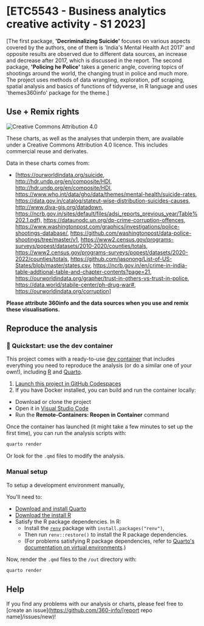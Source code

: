 # [ETC5543 - Business analytics creative activity - S1 2023]

[The first package, **'Decriminalizing Suicide'** focuses on various aspects covered by the authors, one of them is 'India's Mental Health Act 2017' and opposite results are observed due to different data sources, an increase and decrease after 2017, which is discussed in the report. The second package, **'Policing he Police'** takes a generic angle, covering topics of shootings around the world, the changing trust in police and much more. The project uses methods of data wrangling, exploration, pdf scraping, spatial analysis and basics of functions of tidyverse, in R language and uses 'themes360info' package for the theme.]

## Use + Remix rights

![[Creative Commons Attribution 4.0](https://creativecommons.org/licenses/by/4.0)](https://mirrors.creativecommons.org/presskit/buttons/80x15/png/by.png)

These charts, as well as the analyses that underpin them, are available under a Creative Commons Attribution 4.0 licence. This includes commercial reuse and derivates.

<!-- Do any of the data sources fall under a different licence? If so, describe the licence and which parts of the data fall under it here! if most of it does, change the above and replace LICENCE.md too -->

Data in these charts comes from:

* [https://ourworldindata.org/suicide,
http://hdr.undp.org/en/composite/HDI,
http://hdr.undp.org/en/composite/HDI,
https://www.who.int/data/gho/data/themes/mental-health/suicide-rates,
https://data.gov.in/catalog/stateut-wise-distribution-suicides-causes,
http://www.diva-gis.org/datadown,
https://ncrb.gov.in/sites/default/files/adsi_reports_previous_year/Table%202.1.pdf),
https://dataunodc.un.org/dp-crime-corruption-offences,
https://www.washingtonpost.com/graphics/investigations/police-shootings-database/,
https://github.com/washingtonpost/data-police-shootings/tree/master/v1,
https://www2.census.gov/programs-surveys/popest/datasets/2010-2020/counties/totals,
https://www2.census.gov/programs-surveys/popest/datasets/2020-2022/counties/totals,
https://github.com/jasonong/List-of-US-States/blob/master/states.csv,
https://ncrb.gov.in/en/crime-in-india-table-addtional-table-and-chapter-contents?page=21,
https://ourworldindata.org/grapher/trust-in-others-vs-trust-in-police,
https://data.world/stabile-center/ph-drug-war#,
https://ourworldindata.org/corruption]

**Please attribute 360info and the data sources when you use and remix these visualisations.**

## Reproduce the analysis

### 💨 Quickstart: use the dev container

This project comes with a ready-to-use [dev container](https://code.visualstudio.com/docs/remote/containers) that includes everything you need to reproduce the analysis (or do a similar one of your own!), including [R](https://r-project.org) and [Quarto](https://quarto.org).

1. [Launch this project in GitHub Codespaces](https://github.com/codespaces/new?hide_repo_select=true&ref=main&repo=[report_codespaces_id])
2. If you have Docker installed, you can build and run the container locally:
  - Download or clone the project
  - Open it in [Visual Studio Code](https://code.visualstudio.com)
  - Run the **Remote-Containers: Reopen in Container** command

Once the container has launched (it might take a few minutes to set up the first time), you can run the analysis scripts with:

```sh
quarto render
```

Or look for the `.qmd` files to modify the analysis.

### Manual setup

To setup a development environment manually, 

You'll need to:
- [Download and install Quarto](https://quarto.org/docs/get-started)
- [Download the install R](https://www.r-project.org)
- Satisfy the R package dependencies. In R:
  * Install the [`renv`](https://rstudio.github.io/renv) package with `install.packages("renv")`,
  * Then run `renv::restore()` to install the R package dependencies.
  * (For problems satisfying R package dependencies, refer to [Quarto's documentation on virtual environments](https://quarto.org/docs/projects/virtual-environments.html).)

Now, render the `.qmd` files to the `/out` directory with:

```sh
quarto render
```

## Help

If you find any problems with our analysis or charts, please feel free to [create an issue](https://github.com/360-info/[report repo name]/issues/new)!

